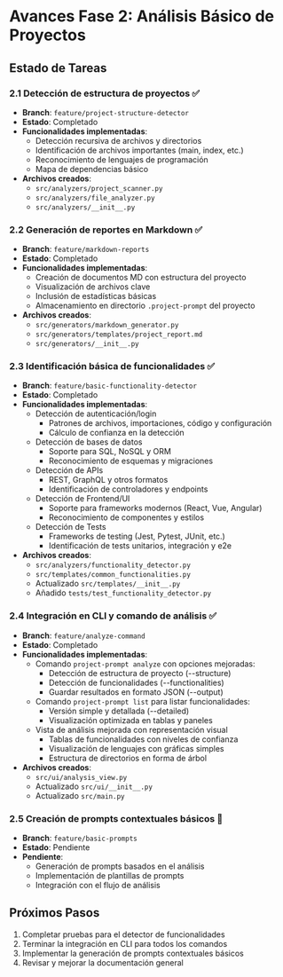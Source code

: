 # Avances Fase 2: Análisis Básico de Proyectos

## Estado de Tareas

### 2.1 Detección de estructura de proyectos ✅
- **Branch**: `feature/project-structure-detector`
- **Estado**: Completado
- **Funcionalidades implementadas**:
  - Detección recursiva de archivos y directorios
  - Identificación de archivos importantes (main, index, etc.)
  - Reconocimiento de lenguajes de programación
  - Mapa de dependencias básico
- **Archivos creados**:
  - `src/analyzers/project_scanner.py`
  - `src/analyzers/file_analyzer.py`
  - `src/analyzers/__init__.py`

### 2.2 Generación de reportes en Markdown ✅
- **Branch**: `feature/markdown-reports`
- **Estado**: Completado
- **Funcionalidades implementadas**:
  - Creación de documentos MD con estructura del proyecto
  - Visualización de archivos clave
  - Inclusión de estadísticas básicas
  - Almacenamiento en directorio `.project-prompt` del proyecto
- **Archivos creados**:
  - `src/generators/markdown_generator.py`
  - `src/generators/templates/project_report.md`
  - `src/generators/__init__.py`

### 2.3 Identificación básica de funcionalidades ✅
- **Branch**: `feature/basic-functionality-detector`
- **Estado**: Completado
- **Funcionalidades implementadas**:
  - Detección de autenticación/login
    - Patrones de archivos, importaciones, código y configuración
    - Cálculo de confianza en la detección
  - Detección de bases de datos
    - Soporte para SQL, NoSQL y ORM
    - Reconocimiento de esquemas y migraciones
  - Detección de APIs
    - REST, GraphQL y otros formatos
    - Identificación de controladores y endpoints
  - Detección de Frontend/UI
    - Soporte para frameworks modernos (React, Vue, Angular)
    - Reconocimiento de componentes y estilos
  - Detección de Tests
    - Frameworks de testing (Jest, Pytest, JUnit, etc.)
    - Identificación de tests unitarios, integración y e2e
- **Archivos creados**:
  - `src/analyzers/functionality_detector.py`
  - `src/templates/common_functionalities.py`
  - Actualizado `src/templates/__init__.py`
  - Añadido `tests/test_functionality_detector.py`

### 2.4 Integración en CLI y comando de análisis ✅
- **Branch**: `feature/analyze-command`
- **Estado**: Completado
- **Funcionalidades implementadas**:
  - Comando `project-prompt analyze` con opciones mejoradas:
    - Detección de estructura de proyecto (--structure)
    - Detección de funcionalidades (--functionalities)
    - Guardar resultados en formato JSON (--output)
  - Comando `project-prompt list` para listar funcionalidades:
    - Versión simple y detallada (--detailed)
    - Visualización optimizada en tablas y paneles
  - Vista de análisis mejorada con representación visual
    - Tablas de funcionalidades con niveles de confianza
    - Visualización de lenguajes con gráficas simples
    - Estructura de directorios en forma de árbol
- **Archivos creados**:
  - `src/ui/analysis_view.py`
  - Actualizado `src/ui/__init__.py`
  - Actualizado `src/main.py`

### 2.5 Creación de prompts contextuales básicos 📝
- **Branch**: `feature/basic-prompts`
- **Estado**: Pendiente
- **Pendiente**:
  - Generación de prompts basados en el análisis
  - Implementación de plantillas de prompts
  - Integración con el flujo de análisis

## Próximos Pasos
1. Completar pruebas para el detector de funcionalidades
2. Terminar la integración en CLI para todos los comandos
3. Implementar la generación de prompts contextuales básicos
4. Revisar y mejorar la documentación general
